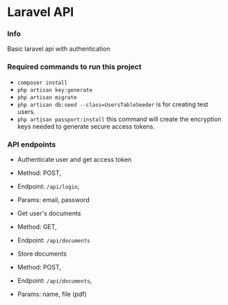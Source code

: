 # Laravel API

### Info
Basic laravel api with authentication

### Required commands to run this project
- `composer install`
- `php artisan key:generate`
- `php artisan migrate`
- `php artisan db:seed --class=UsersTableSeeder` is for creating test users.
- `php artisan passport:install` this command will create the encryption keys needed to generate secure access tokens.

### API endpoints
- Authenticate user and get access token
- Method: POST,
- Endpoint: `/api/login`,
- Params: email, password

- Get user's documents
- Method: GET,
- Endpoint: `/api/documents`

- Store documents
- Method: POST,
- Endpoint: `/api/documents`,
- Params: name, file (pdf)